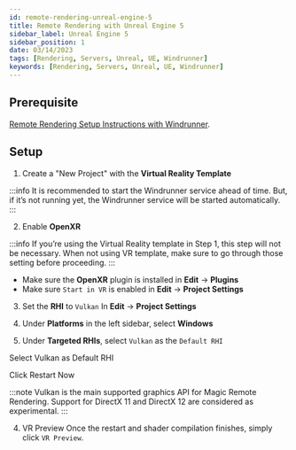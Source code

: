 ```yaml
---
id: remote-rendering-unreal-engine-5
title: Remote Rendering with Unreal Engine 5
sidebar_label: Unreal Engine 5
sidebar_position: 1
date: 03/14/2023
tags: [Rendering, Servers, Unreal, UE, Windrunner]
keywords: [Rendering, Servers, Unreal, UE, Windrunner]
---
```


## Prerequisite

[Remote Rendering Setup Instructions with Windrunner](/docs/guides/remote-rendering/remote-rendering-windrunner).

## Setup

1. Create a "New Project" with the **Virtual Reality Template**

:::info
It is recommended to start the Windrunner service ahead of time. But, if it’s not running yet, the Windrunner service will be started automatically.
:::

2. Enable **OpenXR**

:::info
If you’re using the Virtual Reality template in Step 1, this step will not be necessary. When not using VR template, make sure to go through those setting before proceeding.
:::

- Make sure the **OpenXR** plugin is installed in **Edit** -> **Plugins**
- Make sure `Start in VR` is enabled in **Edit** -> **Project Settings**

3. Set the **RHI** to `Vulkan`
In **Edit** -> **Project Settings**

1. Under **Platforms** in the left sidebar, select **Windows**
2. Under **Targeted RHIs**, select `Vulkan` as the `Default RHI`

Select Vulkan as Default RHI

Click Restart Now

:::note
Vulkan is the main supported graphics API for Magic Remote Rendering. Support for DirectX 11 and DirectX 12 are considered as experimental.
:::

4. VR Preview
Once the restart and shader compilation finishes, simply click `VR Preview`.
